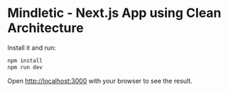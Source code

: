 # Mindletic - Next.js App using Clean Architecture

Install it and run:

```bash
npm install
npm run dev
```

Open [http://localhost:3000](http://localhost:3000) with your browser to see the result.
